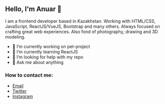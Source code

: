 ## Hello, I'm Anuar 👋

I am a frontend developer based in Kazakhstan. Working with HTML/CSS, JavaScript, ReactJS/VueJS, Bootstrap and many others. Always focused on crafting great web experiences.  Also fond of photography, drawing and 3D modeling.

- 🔭 I’m currently working on pet-project
- 🌱 I’m currently learning ReactJS
- 🤔 I’m looking for help with my repo
- 💬 Ask me about anything

### How to contact me: 
- [Email](mailto:buranbayev.work@gmail.com)
- [Twitter](https://twitter.com/AnuarBuranbayev)
- [Instagram](https://instagram.com/anuar_bv)
